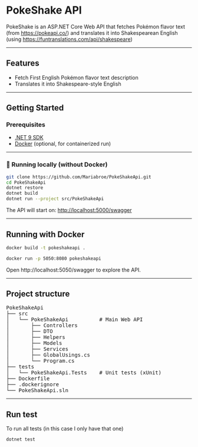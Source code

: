 # PokeShake API

PokeShake is an ASP.NET Core Web API that fetches Pokémon flavor text (from https://pokeapi.co/) and translates it into Shakespearean English (using https://funtranslations.com/api/shakespeare)

---

## Features
- Fetch First English Pokémon flavor text description  
- Translates it into Shakespeare-style English

---

## Getting Started

### Prerequisites
- [.NET 9 SDK](https://dotnet.microsoft.com/en-us/download)
- [Docker](https://www.docker.com/) (optional, for containerized run)

---

### 🔧 Running locally (without Docker)

```bash
git clone https://github.com/Mariabroe/PokeShakeApi.git
cd PokeShakeApi
dotnet restore
dotnet build
dotnet run --project src/PokeShakeApi

```
The API will start on: <http://localhost:5000/swagger>


___

## Running with Docker

```bash
docker build -t pokeshakeapi .

docker run -p 5050:8080 pokeshakeapi

```
Open http://localhost:5050/swagger to explore the API.

___

## Project structure

<pre>
PokeShakeApi
├── src
│   └── PokeShakeApi          # Main Web API
│       ├── Controllers
│       ├── DTO
│       ├── Helpers
│       ├── Models
│       ├── Services
│       ├── GlobalUsings.cs
│       └── Program.cs
├── tests
│   └── PokeShakeApi.Tests    # Unit tests (xUnit)
├── Dockerfile
├── .dockerignore
└── PokeShakeApi.sln
</pre>

___

## Run test

To run all tests (in this case I only have that one)

```bash
dotnet test
```







